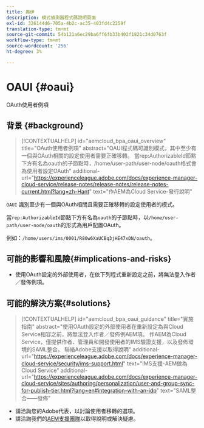 ```yaml
---
title: 奧伊
description: 模式偵測器程式碼說明頁面
exl-id: 326144d6-705a-4b2c-ac35-403fd4c2259f
translation-type: tm+mt
source-git-commit: 54b121a6ec29ba6ff6fb33b402f1821c34d0763f
workflow-type: tm+mt
source-wordcount: '256'
ht-degree: 3%

---
```


# OAUI {#oaui}

OAuth使用者例項

## 背景 {#background}

>[!CONTEXTUALHELP]
>id="aemcloud_bpa_oaui_overview"
>title="OAuth使用者例項"
>abstract="OAUI程式碼可識別模式，其中至少有一個與OAuth相關的設定使用者需要正確移轉。 當rep:AuthorizableId節點下方有名為oauth的子節點時，/home/user-path/user-node/oauth格式會為使用者設定OAuth"
>additional-url="https://experienceleague.adobe.com/docs/experience-manager-cloud-service/release-notes/release-notes/release-notes-current.html?lang=zh-Hant" text="作AEM為Cloud Service-發行說明"

`OAUI` 識別至少有一個與OAuth相關且需要正確移轉的設定使用者的模式。

當`rep:AuthorizableId`節點下方有名為`oauth`的子節點時，以`/home/user-path/user-node/oauth`的形式為用戶配置OAuth。

例如：`/home/users/ims/0001/R80w6XaUCBq3jHE47xDN/oauth`。

## 可能的影響和風險{#implications-and-risks}

* 使用OAuth設定的外部使用者，在依下列程式重新設定之前，將無法登入作者／發佈例項。

## 可能的解決方案{#solutions}

>[!CONTEXTUALHELP]
>id="aemcloud_bpa_oaui_guidance"
>title="實施指南"
>abstract="使用OAuth設定的外部使用者在重新設定為與Cloud Service相容之前，將無法登入作者／發佈例AEM項。 作AEM為Cloud Service，僅提供作者、管理員和開發使用者的IMS驗證支援，以及發佈環境的SAML整合。 聯絡Adobe支援以取得說明"
>additional-url="https://experienceleague.adobe.com/docs/experience-manager-cloud-service/security/ims-support.html" text="IMS支援-AEM做為Cloud Service"
>additional-url="https://experienceleague.adobe.com/docs/experience-manager-cloud-service/sites/authoring/personalization/user-and-group-sync-for-publish-tier.html?lang=en#integration-with-an-idp" text="SAML整合——發佈"

* 請洽詢您的Adobe代表，以討論使用者移轉的選項。
* 請洽詢我們的[AEM支援團隊](https://helpx.adobe.com/enterprise/using/support-for-experience-cloud.html)以取得說明或解決疑慮。
